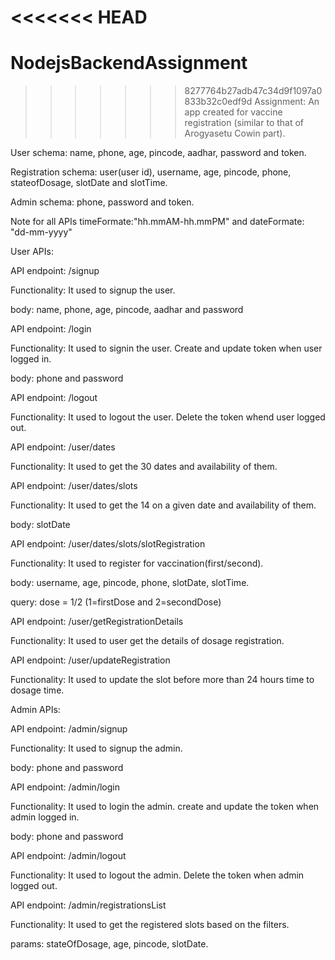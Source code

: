 <<<<<<< HEAD
=======
# NodejsBackendAssignment
>>>>>>> 8277764b27adb47c34d9f1097a0833b32c0edf9d
Assignment: An app created for vaccine registration (similar to that of Arogyasetu Cowin part).

User schema: name, phone, age, pincode, aadhar, password and token.

Registration schema: user(user id), username, age, pincode, phone, stateofDosage, slotDate and slotTime.

Admin schema: phone, password and token.

Note for all APIs timeFormate:"hh.mmAM-hh.mmPM" and dateFormate: "dd-mm-yyyy"

User APIs:

API endpoint: /signup

Functionality: It used to signup the user.

body: name, phone, age, pincode, aadhar and password

API endpoint: /login

Functionality: It used to signin the user. Create and update token when user logged in.

body: phone and password

API endpoint: /logout

Functionality: It used to logout the user. Delete the token whend user logged out.

API endpoint: /user/dates

Functionality: It used to get the 30 dates and availability of them.

API endpoint: /user/dates/slots

Functionality: It used to get the 14 on a given date and availability of them.

body: slotDate

API endpoint: /user/dates/slots/slotRegistration

Functionality: It used to register for vaccination(first/second).

body: username, age, pincode, phone, slotDate, slotTime.

query: dose = 1/2 (1=firstDose and 2=secondDose)

API endpoint: /user/getRegistrationDetails

Functionality: It used to user get the details of dosage registration.

API endpoint: /user/updateRegistration

Functionality: It used to update the slot before more than 24 hours time to dosage time.

Admin APIs:

API endpoint: /admin/signup

Functionality: It used to signup the admin.

body: phone and password

API endpoint: /admin/login

Functionality: It used to login the admin. create and update the token when admin logged in.

body: phone and password

API endpoint: /admin/logout

Functionality: It used to logout the admin. Delete the token when admin logged out.

API endpoint: /admin/registrationsList

Functionality: It used to get the registered slots based on the filters.

params: stateOfDosage, age, pincode, slotDate.
